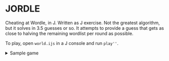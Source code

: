 # JORDLE

Cheating at Wordle, in J. Written as J exercise. Not the greatest algorithm, but
it solves in 3.5 guesses or so. It attempts to provide a guess that gets as
close to halving the remaining wordlist per round as possible.

To play, open `world.ijs` in a J console and run `play''`.

<details>
<summary>Sample game</summary>
```
▸ jcon wordle.ijs
   play''
Guess OATER and input colors (B/Y/G):
BBYYB
BEFIT
BEGET
BESET
CHEST
CHUTE
CLEFT
DEBIT
DEBUT
DEITY
DEPTH
DWELT
EDICT
EIGHT
EJECT
ELECT
ELITE
EMPTY
ETHIC
ETUDE
EVENT
EVICT
EXIST
EXULT
FLEET
FLUTE
GUEST
HEFTY
HEIST
INEPT
KNELT
LEFTY
PIETY
QUEST
QUITE
SCENT
SHEET
SLEET
SLEPT
SMELT
SMITE
SPELT
SPENT
SPITE
STEED
STEEL
STEEP
STEIN
STYLE
SUITE
SWEET
SWEPT
TEDDY
TEETH
TENET
TENSE
TENTH
TEPEE
TEPID
TESTY
THEFT
THEME
THESE
THYME
TILDE
TITHE
TITLE
TULLE
TWEED
TWEET
TWICE
TWINE
UNITE
UTILE
WHITE
ZESTY
Guess HILUS and input colors (B/Y/G):
BBBBB
BEGET
EJECT
EMPTY
EVENT
TEDDY
TENET
TEPEE
TWEED
TWEET
Guess DOWNY and input colors (B/Y/G):
BBBBB
BEGET
EJECT
TEPEE
Guess PUBCO and input colors (B/Y/G):
BBBGB
EJECT
EJECT
<end>
```
</details>
